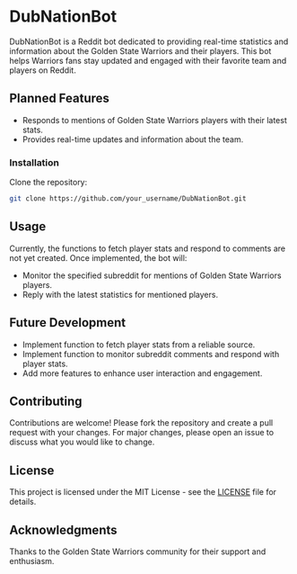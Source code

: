 # DubNationBot

DubNationBot is a Reddit bot dedicated to providing real-time statistics and information about the Golden State Warriors and their players. This bot helps Warriors fans stay updated and engaged with their favorite team and players on Reddit.

## Planned Features

- Responds to mentions of Golden State Warriors players with their latest stats.
- Provides real-time updates and information about the team.

### Installation

Clone the repository:
```sh
git clone https://github.com/your_username/DubNationBot.git
```
## Usage
Currently, the functions to fetch player stats and respond to comments are not yet created. Once implemented, the bot will:
- Monitor the specified subreddit for mentions of Golden State Warriors players.
- Reply with the latest statistics for mentioned players.

## Future Development
- Implement function to fetch player stats from a reliable source.
- Implement function to monitor subreddit comments and respond with player stats.
- Add more features to enhance user interaction and engagement.

## Contributing
Contributions are welcome! Please fork the repository and create a pull request with your changes. For major changes, please open an issue to discuss what you would like to change.

## License
This project is licensed under the MIT License - see the [LICENSE](LICENSE) file for details.

## Acknowledgments
Thanks to the Golden State Warriors community for their support and enthusiasm.
